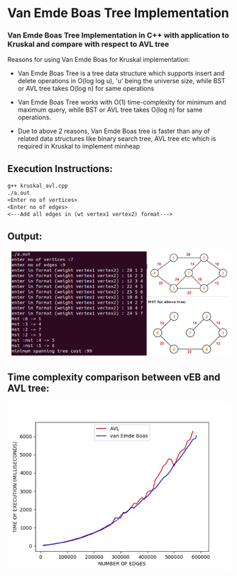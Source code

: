 # Van Emde Boas Tree Implementation
### Van Emde Boas Tree Implementation in C++ with application to Kruskal and compare with respect to AVL tree

Reasons for using Van Emde Boas for Kruskal implementation:

* Van Emde Boas Tree is a tree data structure which supports insert and delete operations in O(log log u), 'u' being the universe size, while BST or AVL tree takes O(log n) for same operations

* Van Emde Boas Tree works with O(1) time-complexity for minimum and maximum query, while BST or AVL tree takes O(log n) for same operations.

* Due to above 2 reasons, Van Emde Boas tree is faster than any of related data structures like binary search tree, AVL tree etc which is required in Kruskal to implement minheap

## Execution Instructions:
```
g++ kruskal_avl.cpp
./a.out
<Enter no of vertices>
<Enter no of edges>
<---Add all edges in (wt vertex1 vertex2) format--->
```
## Output:
![output_img](https://github.com/manikgupta11/van-Emde-Boas-Tree-Implementation/blob/master/mst-output.png)

## Time complexity comparison between vEB and AVL tree:
![TC](https://github.com/manikgupta11/van-Emde-Boas-Tree-Implementation/blob/master/graph.jpg)
